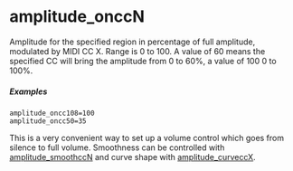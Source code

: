 ---
---
# amplitude_onccN

Amplitude for the specified region in percentage of full amplitude, modulated by
MIDI CC X. Range is 0 to 100. A value of 60 means the specified CC will bring
the amplitude from 0 to 60%, a value of 100 0 to 100%.

##### Examples

```
amplitude_oncc108=100
amplitude_oncc50=35
```

This is a very convenient way to set up a volume control which goes from silence
to full volume. Smoothness can be controlled with [amplitude_smoothccN](amplitude_smoothccN)
and curve shape with [amplitude_curveccX](amplitude_curveccX).
